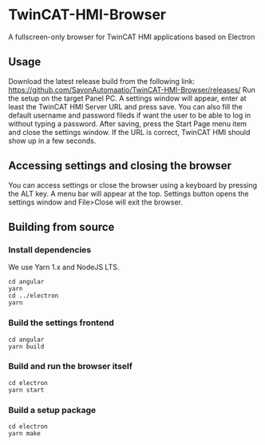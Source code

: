 # TwinCAT-HMI-Browser
A fullscreen-only browser for TwinCAT HMI applications based on Electron

## Usage
Download the latest release build from the following link: https://github.com/SavonAutomaatio/TwinCAT-HMI-Browser/releases/
Run the setup on the target Panel PC. A settings window will appear, enter at least the TwinCAT HMI Server URL and press save. You can also fill the default username and password fileds if want the user to be able to log in without typing a password. After saving, press the Start Page menu item and close the settings window. If the URL is correct, TwinCAT HMI should show up in a few seconds.

## Accessing settings and closing the browser
You can access settings or close the browser using a keyboard by pressing the ALT key. A menu bar will appear at the top. Settings button opens the settings window and File>Close will exit the browser.

## Building from source
### Install dependencies
We use Yarn 1.x and NodeJS LTS.
```
cd angular
yarn
cd ../electron
yarn
```
### Build the settings frontend
```
cd angular
yarn build
```
### Build and run the browser itself
```
cd electron
yarn start
```
### Build a setup package
```
cd electron
yarn make
```
